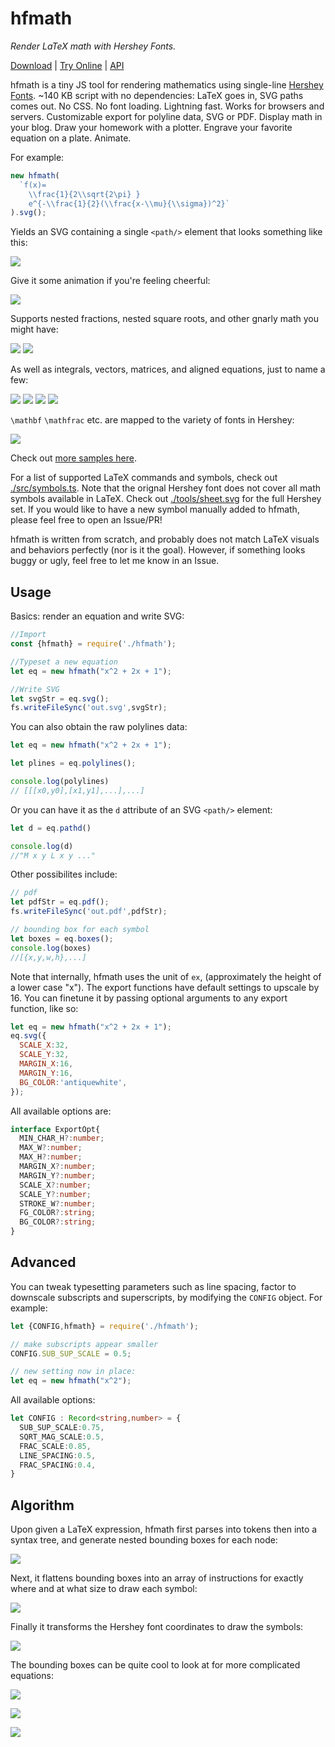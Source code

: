 # hfmath

*Render LaTeX math with Hershey Fonts.*

[Download](./dist/hfmath.js) | [Try Online]() | [API](#usage)

hfmath is a tiny JS tool for rendering mathematics using single-line [Hershey Fonts](https://en.wikipedia.org/wiki/Hershey_fonts). ~140 KB script with no dependencies: LaTeX goes in, SVG paths comes out. No CSS. No font loading. Lightning fast. Works for browsers and servers. Customizable export for polyline data, SVG or PDF. Display math in your blog. Draw your homework with a plotter. Engrave your favorite equation on a plate. Animate.

For example:

```js
new hfmath(
  `f(x)=
    \\frac{1}{2\\sqrt{2\pi} }
    e^{-\\frac{1}{2}(\\frac{x-\\mu}{\\sigma})^2}`
).svg();
```

Yields an SVG containing a single `<path/>` element that looks something like this:

![](assets/gaussian.svg)

Give it some animation if you're feeling cheerful:

![](assets/gaussian-anim.svg)

Supports nested fractions, nested square roots, and other gnarly math you might have:

![](assets/nest-frac.svg)
![](assets/nest-sqrt.svg)

As well as integrals, vectors, matrices, and aligned equations, just to name a few:

![](assets/int.svg)
![](assets/maxwell.svg)
![](assets/sum.svg)
![](assets/matrix.svg)

`\mathbf` `\mathfrac` etc. are mapped to the variety of fonts in Hershey:

![](assets/fonts.svg)

Check out [more samples here](./samples).

For a list of supported LaTeX commands and symbols, check out [./src/symbols.ts](./src/symbols.ts). Note that the orignal Hershey font does not cover all math symbols available in LaTeX. Check out [./tools/sheet.svg](./tools/sheet.svg) for the full Hershey set. If you would like to have a new symbol manually added to hfmath, please feel free to open an Issue/PR!

hfmath is written from scratch, and probably does not match LaTeX visuals and behaviors perfectly (nor is it the goal). However, if something looks buggy or ugly, feel free to let me know in an Issue.

## Usage

Basics: render an equation and write SVG:

```js
//Import
const {hfmath} = require('./hfmath');

//Typeset a new equation
let eq = new hfmath("x^2 + 2x + 1");

//Write SVG
let svgStr = eq.svg();
fs.writeFileSync('out.svg',svgStr);
```

You can also obtain the raw polylines data:

```js
let eq = new hfmath("x^2 + 2x + 1");

let plines = eq.polylines();

console.log(polylines)
// [[[x0,y0],[x1,y1],...],...]
```

Or you can have it as the `d` attribute of an SVG `<path/>` element:

```js
let d = eq.pathd()

console.log(d)
//"M x y L x y ..."
```


Other possibilites include:

```js
// pdf
let pdfStr = eq.pdf();
fs.writeFileSync('out.pdf',pdfStr);

// bounding box for each symbol
let boxes = eq.boxes();
console.log(boxes)
//[{x,y,w,h},...]
```

Note that internally, hfmath uses the unit of `ex`, (approximately the height of a lower case "x"). The export functions have default settings to upscale by 16. You can finetune it by passing optional arguments to any export function, like so:

```js
let eq = new hfmath("x^2 + 2x + 1");
eq.svg({
  SCALE_X:32,
  SCALE_Y:32,
  MARGIN_X:16,
  MARGIN_Y:16,
  BG_COLOR:'antiquewhite',
});
```

All available options are:

```ts
interface ExportOpt{
  MIN_CHAR_H?:number;
  MAX_W?:number;
  MAX_H?:number;
  MARGIN_X?:number;
  MARGIN_Y?:number;
  SCALE_X?:number;
  SCALE_Y?:number;
  STROKE_W?:number;
  FG_COLOR?:string;
  BG_COLOR?:string;
}
```

## Advanced

You can tweak typesetting parameters such as line spacing, factor to downscale subscripts and superscripts, by modifying the `CONFIG` object. For example:

```js
let {CONFIG,hfmath} = require('./hfmath');

// make subscripts appear smaller
CONFIG.SUB_SUP_SCALE = 0.5;

// new setting now in place:
let eq = new hfmath("x^2");
```

All available options:

```ts
let CONFIG : Record<string,number> = {
  SUB_SUP_SCALE:0.75,
  SQRT_MAG_SCALE:0.5,
  FRAC_SCALE:0.85,
  LINE_SPACING:0.5,
  FRAC_SPACING:0.4,
}
```

## Algorithm

Upon given a LaTeX expression, hfmath first parses into tokens then into a syntax tree, and generate nested bounding boxes for each node:

![](assets/step-1.svg)

Next, it flattens bounding boxes into an array of instructions for exactly where and at what size to draw each symbol:

![](assets/step-2.svg)

Finally it transforms the Hershey font coordinates to draw the symbols:

![](assets/gaussian.svg)

The bounding boxes can be quite cool to look at for more complicated equations:

![](assets/nest-step-1.svg)

![](assets/nest-step-2.svg)

![](assets/nest-frac.svg)